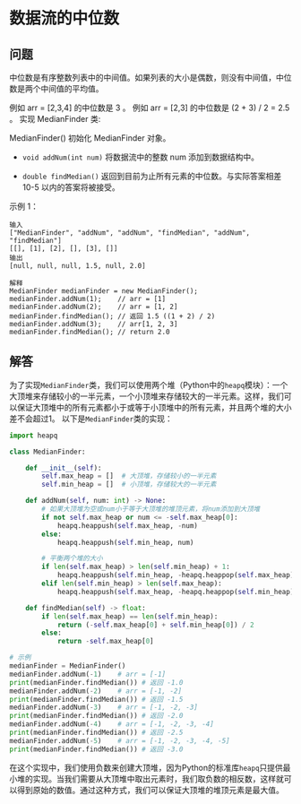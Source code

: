 # 数据流的中位数
## 问题
中位数是有序整数列表中的中间值。如果列表的大小是偶数，则没有中间值，中位数是两个中间值的平均值。

例如 arr = [2,3,4] 的中位数是 3 。
例如 arr = [2,3] 的中位数是 (2 + 3) / 2 = 2.5 。
实现 MedianFinder 类:

MedianFinder() 初始化 MedianFinder 对象。

- `void addNum(int num)` 将数据流中的整数 num 添加到数据结构中。

- `double findMedian()` 返回到目前为止所有元素的中位数。与实际答案相差 10-5 以内的答案将被接受。

示例 1：
```
输入
["MedianFinder", "addNum", "addNum", "findMedian", "addNum", "findMedian"]
[[], [1], [2], [], [3], []]
输出
[null, null, null, 1.5, null, 2.0]

解释
MedianFinder medianFinder = new MedianFinder();
medianFinder.addNum(1);    // arr = [1]
medianFinder.addNum(2);    // arr = [1, 2]
medianFinder.findMedian(); // 返回 1.5 ((1 + 2) / 2)
medianFinder.addNum(3);    // arr[1, 2, 3]
medianFinder.findMedian(); // return 2.0
```
## 解答
为了实现`MedianFinder`类，我们可以使用两个堆（Python中的`heapq`模块）：一个大顶堆来存储较小的一半元素，一个小顶堆来存储较大的一半元素。这样，我们可以保证大顶堆中的所有元素都小于或等于小顶堆中的所有元素，并且两个堆的大小差不会超过1。
以下是`MedianFinder`类的实现：
```python
import heapq

class MedianFinder:

    def __init__(self):
        self.max_heap = []  # 大顶堆，存储较小的一半元素
        self.min_heap = []  # 小顶堆，存储较大的一半元素

    def addNum(self, num: int) -> None:
        # 如果大顶堆为空或num小于等于大顶堆的堆顶元素，将num添加到大顶堆
        if not self.max_heap or num <= -self.max_heap[0]:
            heapq.heappush(self.max_heap, -num)
        else:
            heapq.heappush(self.min_heap, num)

        # 平衡两个堆的大小
        if len(self.max_heap) > len(self.min_heap) + 1:
            heapq.heappush(self.min_heap, -heapq.heappop(self.max_heap))
        elif len(self.min_heap) > len(self.max_heap):
            heapq.heappush(self.max_heap, -heapq.heappop(self.min_heap))

    def findMedian(self) -> float:
        if len(self.max_heap) == len(self.min_heap):
            return (-self.max_heap[0] + self.min_heap[0]) / 2
        else:
            return -self.max_heap[0]

# 示例
medianFinder = MedianFinder()
medianFinder.addNum(-1)    # arr = [-1]
print(medianFinder.findMedian()) # 返回 -1.0
medianFinder.addNum(-2)    # arr = [-1, -2]
print(medianFinder.findMedian()) # 返回 -1.5
medianFinder.addNum(-3)    # arr = [-1, -2, -3]
print(medianFinder.findMedian()) # 返回 -2.0
medianFinder.addNum(-4)    # arr = [-1, -2, -3, -4]
print(medianFinder.findMedian()) # 返回 -2.5
medianFinder.addNum(-5)    # arr = [-1, -2, -3, -4, -5]
print(medianFinder.findMedian()) # 返回 -3.0

```
在这个实现中，我们使用负数来创建大顶堆，因为Python的标准库`heapq`只提供最小堆的实现。当我们需要从大顶堆中取出元素时，我们取负数的相反数，这样就可以得到原始的数值。通过这种方式，我们可以保证大顶堆的堆顶元素是最大值。

